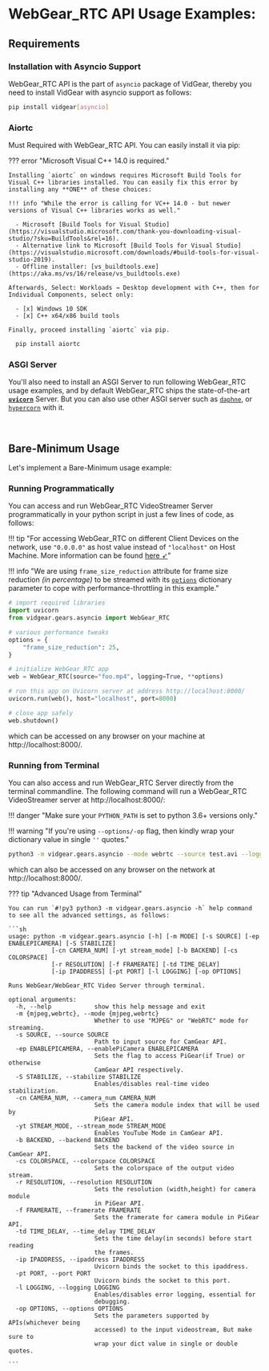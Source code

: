 <!--
===============================================
vidgear library source-code is deployed under the Apache 2.0 License:

Copyright (c) 2019 Abhishek Thakur(@abhiTronix) <abhi.una12@gmail.com>

Licensed under the Apache License, Version 2.0 (the "License");
you may not use this file except in compliance with the License.
You may obtain a copy of the License at

   http://www.apache.org/licenses/LICENSE-2.0

Unless required by applicable law or agreed to in writing, software
distributed under the License is distributed on an "AS IS" BASIS,
WITHOUT WARRANTIES OR CONDITIONS OF ANY KIND, either express or implied.
See the License for the specific language governing permissions and
limitations under the License.
===============================================
-->

# WebGear_RTC API Usage Examples:

## Requirements

### Installation with Asyncio Support


WebGear_RTC API is the part of `asyncio` package of VidGear, thereby you need to install VidGear with asyncio support as follows:

  ```sh
  pip install vidgear[asyncio]
  ```

### Aiortc

Must Required with WebGear_RTC API. You can easily install it via pip:

??? error "Microsoft Visual C++ 14.0 is required."
    
    Installing `aiortc` on windows requires Microsoft Build Tools for Visual C++ libraries installed. You can easily fix this error by installing any **ONE** of these choices:

    !!! info "While the error is calling for VC++ 14.0 - but newer versions of Visual C++ libraries works as well."

      - Microsoft [Build Tools for Visual Studio](https://visualstudio.microsoft.com/thank-you-downloading-visual-studio/?sku=BuildTools&rel=16).
      - Alternative link to Microsoft [Build Tools for Visual Studio](https://visualstudio.microsoft.com/downloads/#build-tools-for-visual-studio-2019).
      - Offline installer: [vs_buildtools.exe](https://aka.ms/vs/16/release/vs_buildtools.exe)

    Afterwards, Select: Workloads → Desktop development with C++, then for Individual Components, select only:

      - [x] Windows 10 SDK
      - [x] C++ x64/x86 build tools

    Finally, proceed installing `aiortc` via pip.

```sh
  pip install aiortc
``` 

### ASGI Server

You'll also need to install an ASGI Server to run following WebGear_RTC usage examples, and by default WebGear_RTC ships the state-of-the-art [**`uvicorn`**](http://www.uvicorn.org/) Server. But you can also use other ASGI server such as [`daphne`](https://github.com/django/daphne/), or [`hypercorn`](https://pgjones.gitlab.io/hypercorn/) with it.


&nbsp; 


## Bare-Minimum Usage

Let's implement a Bare-Minimum usage example:

### Running Programmatically

You can access and run WebGear_RTC VideoStreamer Server programmatically in your python script in just a few lines of code, as follows:

!!! tip "For accessing WebGear_RTC on different Client Devices on the network, use `"0.0.0.0"` as host value instead of `"localhost"` on Host Machine. More information can be found [here ➶](../../../help/webgear_rtc_faqs/#is-it-possible-to-stream-on-a-different-device-on-the-network-with-webgear_rtc)"

!!! info "We are using `frame_size_reduction` attribute for frame size reduction _(in percentage)_ to be streamed with its [`options`](../params/#options) dictionary parameter to cope with performance-throttling in this example."

```python hl_lines="7"
# import required libraries
import uvicorn
from vidgear.gears.asyncio import WebGear_RTC

# various performance tweaks
options = {
    "frame_size_reduction": 25,
}

# initialize WebGear_RTC app
web = WebGear_RTC(source="foo.mp4", logging=True, **options)

# run this app on Uvicorn server at address http://localhost:8000/
uvicorn.run(web(), host="localhost", port=8000)

# close app safely
web.shutdown()
```

which can be accessed on any browser on your machine at http://localhost:8000/.


### Running from Terminal

You can also access and run WebGear_RTC Server directly from the terminal commandline. The following command will run a WebGear_RTC VideoStreamer server at http://localhost:8000/:

!!! danger "Make sure your `PYTHON_PATH` is set to python 3.6+ versions only."

!!! warning "If you're using `--options/-op` flag, then kindly wrap your dictionary value in single `''` quotes."

```sh
python3 -m vidgear.gears.asyncio --mode webrtc --source test.avi --logging True --options '{"frame_size_reduction": 50, "frame_jpeg_quality": 80, "frame_jpeg_optimize": True, "frame_jpeg_progressive": False}'
```

which can also be accessed on any browser on the network at http://localhost:8000/.


??? tip "Advanced Usage from Terminal"

    You can run `#!py3 python3 -m vidgear.gears.asyncio -h` help command to see all the advanced settings, as follows:

    ```sh
    usage: python -m vidgear.gears.asyncio [-h] [-m MODE] [-s SOURCE] [-ep ENABLEPICAMERA] [-S STABILIZE]
                [-cn CAMERA_NUM] [-yt stream_mode] [-b BACKEND] [-cs COLORSPACE]
                [-r RESOLUTION] [-f FRAMERATE] [-td TIME_DELAY]
                [-ip IPADDRESS] [-pt PORT] [-l LOGGING] [-op OPTIONS]

    Runs WebGear/WebGear_RTC Video Server through terminal.

    optional arguments:
      -h, --help            show this help message and exit
      -m {mjpeg,webrtc}, --mode {mjpeg,webrtc}
                            Whether to use "MJPEG" or "WebRTC" mode for streaming.
      -s SOURCE, --source SOURCE
                            Path to input source for CamGear API.
      -ep ENABLEPICAMERA, --enablePiCamera ENABLEPICAMERA
                            Sets the flag to access PiGear(if True) or otherwise
                            CamGear API respectively.
      -S STABILIZE, --stabilize STABILIZE
                            Enables/disables real-time video stabilization.
      -cn CAMERA_NUM, --camera_num CAMERA_NUM
                            Sets the camera module index that will be used by
                            PiGear API.
      -yt STREAM_MODE, --stream_mode STREAM_MODE
                            Enables YouTube Mode in CamGear API.
      -b BACKEND, --backend BACKEND
                            Sets the backend of the video source in CamGear API.
      -cs COLORSPACE, --colorspace COLORSPACE
                            Sets the colorspace of the output video stream.
      -r RESOLUTION, --resolution RESOLUTION
                            Sets the resolution (width,height) for camera module
                            in PiGear API.
      -f FRAMERATE, --framerate FRAMERATE
                            Sets the framerate for camera module in PiGear API.
      -td TIME_DELAY, --time_delay TIME_DELAY
                            Sets the time delay(in seconds) before start reading
                            the frames.
      -ip IPADDRESS, --ipaddress IPADDRESS
                            Uvicorn binds the socket to this ipaddress.
      -pt PORT, --port PORT
                            Uvicorn binds the socket to this port.
      -l LOGGING, --logging LOGGING
                            Enables/disables error logging, essential for
                            debugging.
      -op OPTIONS, --options OPTIONS
                            Sets the parameters supported by APIs(whichever being
                            accessed) to the input videostream, But make sure to
                            wrap your dict value in single or double quotes.

    ```

&nbsp; 
